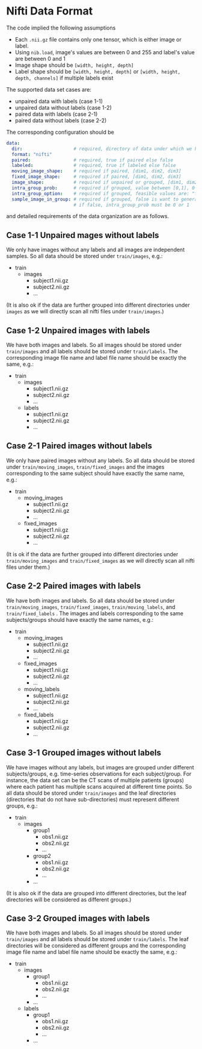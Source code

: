 # Nifti Data Format

The code implied the following assumptions

- Each `.nii.gz` file contains only one tensor, which is either image or label.
- Using `nib.load`, image's values are between 0 and 255 and label's value are between 0 and 1
- Image shape should be `[width, height, depth]`
- Label shape should be `[width, height, depth]` or `[width, height, depth, channels]` if multiple labels exist

The supported data set cases are:

- unpaired data with labels (case 1-1)
- unpaired data without labels (case 1-2)
- paired data with labels (case 2-1)
- paired data without labels (case 2-2)

The corresponding configuration should be 
```yaml
data:
  dir:                   # required, directory of data under which we have train/images, etc.
  format: "nifti"        
  paired:                # required, true if paired else false
  labeled:               # required, true if labeled else false
  moving_image_shape:    # required if paired, [dim1, dim2, dim3]
  fixed_image_shape:     # required if paired, [dim1, dim2, dim3]
  image_shape:           # required if unpaired or grouped, [dim1, dim2, dim3]
  intra_group_prob:      # required if grouped, value between [0,1], 0 means inter-group only and 1 means intra-group only
  intra_group_option:    # required if grouped, feasible values are: "forward", "backward", "undirected"
  sample_image_in_group: # required if grouped, false is want to generate all possible data pairs
                         # if false, intra_group_prob must be 0 or 1
```

and detailed requirements of the data organization are as follows.

## Case 1-1 Unpaired mages without labels

We only have images without any labels and all images are independent samples.
So all data should be stored under `train/images`, e.g.:

- train
  - images
    - subject1.nii.gz
    - subject2.nii.gz
    - ...

(It is also ok if the data are further grouped into different directories under `images`
as we will directly scan all nifti files under `train/images`.)

## Case 1-2 Unpaired images with labels

We have both images and labels.
So all images should be stored under `train/images` and all labels should be stored under `train/labels`.
The corresponding image file name and label file name should be exactly the same, e.g.:

- train
  - images
    - subject1.nii.gz
    - subject2.nii.gz
    - ...
  - labels
    - subject1.nii.gz
    - subject2.nii.gz
    - ...


## Case 2-1 Paired images without labels

We only have paired images without any labels.
So all data should be stored under `train/moving_images`, `train/fixed_images`
and the images corresponding to the same subject should have exactly the same name, e.g.:

- train
  - moving_images
    - subject1.nii.gz
    - subject2.nii.gz
    - ...
  - fixed_images
    - subject1.nii.gz
    - subject2.nii.gz
    - ...

(It is ok if the data are further grouped into different directories under `train/moving_images`
and `train/fixed_images` as we will directly scan all nifti files under them.)


## Case 2-2 Paired images with labels

We have both images and labels.
So all data should be stored under `train/moving_images`, `train/fixed_images`, `train/moving_labels`, 
and `train/fixed_labels` .
The images and labels corresponding to the same subjects/groups should have exactly the same names, e.g.:

- train
  - moving_images
    - subject1.nii.gz
    - subject2.nii.gz
    - ...
  - fixed_images
    - subject1.nii.gz
    - subject2.nii.gz
    - ...
  - moving_labels
    - subject1.nii.gz
    - subject2.nii.gz
    - ...
  - fixed_labels
    - subject1.nii.gz
    - subject2.nii.gz
    - ...

## Case 3-1 Grouped images without labels

We have images without any labels, but images are grouped under different subjects/groups,
e.g. time-series observations for each subject/group.
For instance, the data set can be the CT scans of multiple patients (groups) 
where each patient has multiple scans acquired at different time points.
So all data should be stored under `train/images` and the leaf directories 
(directories that do not have sub-directories) must represent different groups, e.g.:

- train
  - images
    - group1
      - obs1.nii.gz
      - obs2.nii.gz
      - ...
    - group2
      - obs1.nii.gz
      - obs2.nii.gz
      - ...
    - ...

(It is also ok if the data are grouped into different directories, 
but the leaf directories will be considered as different groups.)

## Case 3-2 Grouped images with labels

We have both images and labels. 
So all images should be stored under `train/images` and all labels should be stored under `train/labels`. 
The leaf directories will be considered as different groups
and the corresponding image file name and label file name should be exactly the same, e.g.:

- train
  - images
    - group1
      - obs1.nii.gz
      - obs2.nii.gz
      - ...
    - ...
  - labels
    - group1
      - obs1.nii.gz
      - obs2.nii.gz
      - ...
    - ...
